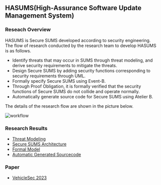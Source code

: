 ## HASUMS(High-Assurance Software Update Management System)
### Reseach Overview
HASUMS is Secure SUMS developed according to security engineering. The flow of research conducted by the research team to develop HASUMS is as follows.

- Identify threats that may occur in SUMS through threat modeling, and derive security requirements to mitigate the threats.
- Design Secure SUMS by adding security functions corresponding to security requirements through UML.
- Formally specify Secure SUMS using Event-B.
- Through Proof Obligation, it is formally verified that the security functions of Secure SUMS do not collide and operate normally.
- Automatically generate source code for Secure SUMS using Atelier B.

The details of the research flow are shown in the picture below.

![workflow](https://user-images.githubusercontent.com/31889026/236806297-c31a0307-11e3-491c-8fe2-8f0ef8102c20.png)

### Research Results
- [Threat Modeling](https://github.com/HackProof/HASUMS/tree/main/Threat%20Modeling)
- [Secure SUMS Architecture](https://github.com/HackProof/HASUMS/tree/main/UML)
- [Formal Model](https://github.com/HackProof/HASUMS/tree/main/Formal%20Model)
- [Automatic Generated Sourcecode](https://github.com/HackProof/HASUMS/tree/main/Code%20Generation)

### Paper
- [VehicleSec 2023](https://github.com/HackProof/HASUMS/blob/main/%5BVehicleSec%202023%5D%20Formally%20Verified%20Software%20Update%20Management%20System%20in%20Automotive.pdf)
